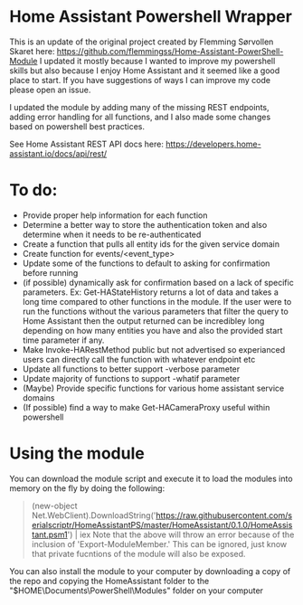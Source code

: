 # Home Assistant Powershell Wrapper

This is an update of the original project created by Flemming Sørvollen Skaret here: https://github.com/flemmingss/Home-Assistant-PowerShell-Module I updated it mostly because I wanted to improve my powershell skills but also because I enjoy Home Assistant and it seemed like a good place to start. If you have suggestions of ways I can improve my code please open an issue.

I updated the module by adding many of the missing REST endpoints, adding error handling for all functions, and I also made some changes based on powershell best practices.

See Home Assistant REST API docs here: https://developers.home-assistant.io/docs/api/rest/

# To do:
- Provide proper help information for each function
- Determine a better way to store the authentication token and also determine when it needs to be re-authenticated
- Create a function that pulls all entity ids for the given service domain
- Create function for events/<event_type>
- Update some of the functions to default to asking for confirmation before running
- (if possible) dynamically ask for confirmation based on a lack of specific parameters. Ex: Get-HAStateHistory returns a lot of data and takes a long time compared to other functions in the module. If the user were to run the functions without the various parameters that filter the query to Home Assistant then the output returned can be incredibley long depending on how many entities you have and also the provided start time parameter if any.
- Make Invoke-HARestMethod public but not advertised so experianced users can directly call the function with whatever endpoint etc
- Update all functions to better support -verbose parameter
- Update majority of functions to support -whatif parameter
- (Maybe) Provide specific functions for various home assistant service domains
- (If possible) find a way to make Get-HACameraProxy useful within powershell

# Using the module
You can download the module script and execute it to load the modules into memory on the fly by doing the following:
> (new-object Net.WebClient).DownloadString('https://raw.githubusercontent.com/serialscriptr/HomeAssistantPS/master/HomeAssistant/0.1.0/HomeAssistant.psm1') | iex
Note that the above will throw an error because of the inclusion of 'Export-ModuleMember.' This can be ignored, just know that private fucntions of the module will also be exposed.

You can also install the module to your computer by downloading a copy of the repo and copying the HomeAssistant folder to the "$HOME\Documents\PowerShell\Modules" folder on your computer
